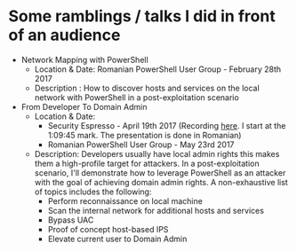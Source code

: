 # Some ramblings / talks I did in front of an audience

* Network Mapping with PowerShell 
	- Location & Date: Romanian PowerShell User Group - February 28th 2017
	- Description : How to discover hosts and services on the local network with PowerShell in a post-exploitation scenario
* From Developer To Domain Admin
	- Location & Date:
		- Security Espresso - April 19th 2017 (Recording [here](https://www.facebook.com/secespresso/videos/883219535163853/). I start at the 1:09:45 mark. The presentation is done in Romanian)
		- Romanian PowerShell User Group - May 23rd 2017
	- Description: 
		Developers usually have local admin rights this makes them a high-profile target for attackers. In a post-exploitation scenario, I'll demonstrate how to leverage PowerShell as an attacker with the goal of achieving domain admin rights. A non-exhaustive list of topics includes the following:
		- Perform reconnaissance on local machine 
		- Scan the internal network for additional hosts and services
		- Bypass UAC
		- Proof of concept host-based IPS
		- Elevate current user to Domain Admin
  



